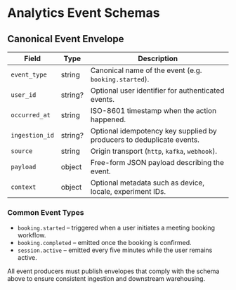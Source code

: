 # Analytics Event Schemas

## Canonical Event Envelope

| Field        | Type    | Description |
| ------------ | ------- | ----------- |
| `event_type` | string  | Canonical name of the event (e.g. `booking.started`). |
| `user_id`    | string? | Optional user identifier for authenticated events. |
| `occurred_at`| string  | ISO-8601 timestamp when the action happened. |
| `ingestion_id` | string? | Optional idempotency key supplied by producers to deduplicate events. |
| `source`     | string  | Origin transport (`http`, `kafka`, `webhook`). |
| `payload`    | object  | Free-form JSON payload describing the event. |
| `context`    | object  | Optional metadata such as device, locale, experiment IDs. |

### Common Event Types

- `booking.started` – triggered when a user initiates a meeting booking workflow.
- `booking.completed` – emitted once the booking is confirmed.
- `session.active` – emitted every five minutes while the user remains active.

All event producers must publish envelopes that comply with the schema above to
ensure consistent ingestion and downstream warehousing.
